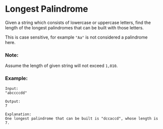 # Longest Palindrome

Given a string which consists of lowercase or uppercase letters, find the length of the longest palindromes that can be built with those letters.

This is case sensitive, for example `"Aa"` is not considered a palindrome here.

### Note:
Assume the length of given string will not exceed `1,010`.

### Example:
```
Input:
"abccccdd"

Output:
7

Explanation:
One longest palindrome that can be built is "dccaccd", whose length is 7.
```